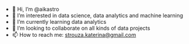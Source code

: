 - 👋 Hi, I’m @aikastro
- 👀 I’m interested in data science, data analytics and machine learning
- 🌱 I’m currently learning data analytics
- 💞️ I’m looking to collaborate on all kinds of data projects
- 📫 How to reach me: strouza.katerina@gmail.com

<!---
aikastro/aikastro is a ✨ special ✨ repository because its `README.md` (this file) appears on your GitHub profile.
You can click the Preview link to take a look at your changes.
--->

